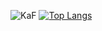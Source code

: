 ![]([https://i.pximg.net/img-original/img/2022/08/18/11/55/40/100573601_p0.png](https://kamitsubaki.jp/wp-content/uploads/2020/09/c36a4eaae44eb84c4a9095aa065aaa36.png) "KaF")
[![Top Langs](https://github-readme-stats.vercel.app/api/top-langs/?username=FlandreScarlet36&layout=compact)](https://github.com/anuraghazra/github-readme-stats)
